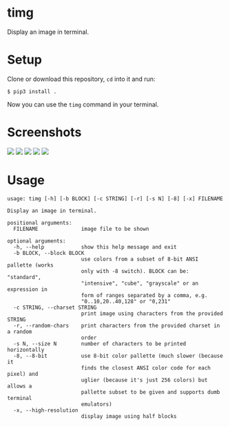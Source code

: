 # timg

Display an image in terminal.

# Setup 
Clone or download this repository, `cd` into it and run:

    $ pip3 install .

Now you can use the `timg` command in your terminal.

# Screenshots
![](https://i.imgur.com/y8Uf8FV.png)
![](https://i.imgur.com/cgqjMmW.png)
![](https://i.imgur.com/JG7ATZO.png)
![](https://i.imgur.com/nNrcwBB.png)
![](https://i.imgur.com/hqQtFkC.png)

# Usage
    usage: timg [-h] [-b BLOCK] [-c STRING] [-r] [-s N] [-8] [-x] FILENAME

    Display an image in terminal.

    positional arguments:
      FILENAME              image file to be shown

    optional arguments:
      -h, --help            show this help message and exit
      -b BLOCK, --block BLOCK
                            use colors from a subset of 8-bit ANSI pallette (works
                            only with -8 switch). BLOCK can be: "standard",
                            "intensive", "cube", "grayscale" or an expression in
                            form of ranges separated by a comma, e.g.
                            "0..10,20..40,128" or "0,231"
      -c STRING, --charset STRING
                            print image using characters from the provided STRING
      -r, --random-chars    print characters from the provided charset in a random
                            order
      -s N, --size N        number of characters to be printed horizontally
      -8, --8-bit           use 8-bit color pallette (much slower (because it
                            finds the closest ANSI color code for each pixel) and
                            uglier (because it's just 256 colors) but allows a
                            pallette subset to be given and supports dumb terminal
                            emulators)
      -x, --high-resolution
                            display image using half blocks
